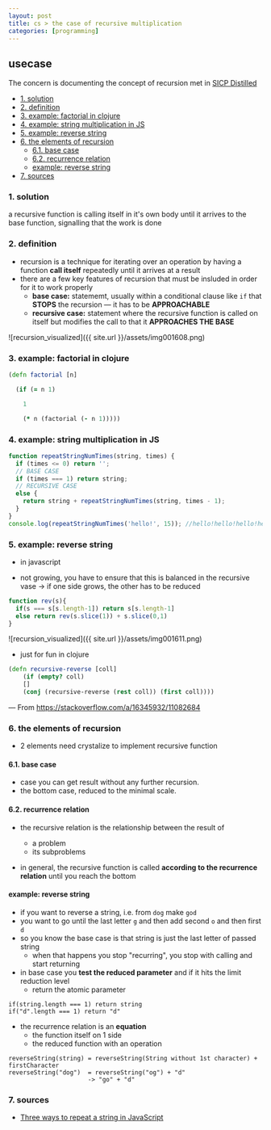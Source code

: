 ```yaml
---
layout: post
title: cs > the case of recursive multiplication
categories: [programming]
---
```

## usecase
The concern is documenting the concept of recursion met in [SICP Distilled](http://www.sicpdistilled.com/section/1.2.1/)


<!-- TOC -->

- [1. solution](#1-solution)
- [2. definition](#2-definition)
- [3. example: factorial in clojure](#3-example-factorial-in-clojure)
- [4. example: string multiplication in JS](#4-example-string-multiplication-in-js)
- [5. example: reverse string](#5-example-reverse-string)
- [6. the elements of recursion](#6-the-elements-of-recursion)
    - [6.1. base case](#61-base-case)
    - [6.2. recurrence relation](#62-recurrence-relation)
    - [example: reverse string](#example-reverse-string)
- [7. sources](#7-sources)

<!-- /TOC -->

### 1. solution
a recursive function is calling itself in it's own body until it arrives to the base function, signalling that the work is done


### 2. definition
* recursion is a technique for iterating over an operation by having a function **call itself** repeatedly until it arrives at a result
* there are a few key features of recursion that must be insluded in order for it to work properly
    * **base case:** statememt, usually within a conditional clause like `if` that **STOPS** the recursion — it has to be **APPROACHABLE**
    * **recursive case:** statement where the recursive function is called on itself but modifies the call to that it **APPROACHES THE BASE**


![recursion_visualized]({{ site.url }}/assets/img001608.png)


### 3. example: factorial in clojure

```clojure
(defn factorial [n]

  (if (= n 1)

    1

    (* n (factorial (- n 1)))))
```

### 4. example: string multiplication in JS
```js
function repeatStringNumTimes(string, times) {
  if (times <= 0) return '';
  // BASE CASE
  if (times === 1) return string;
  // RECURSIVE CASE
  else {
    return string + repeatStringNumTimes(string, times - 1);
  }
}
console.log(repeatStringNumTimes('hello!', 15)); //hello!hello!hello!hello!hello!hello!hello!hello!hello!hello!hello!hello!hello!hello!hello!
```

### 5. example: reverse string
* in javascript

* <the result is constant> not growing, you have to ensure that this is balanced in the recursive vase → if one side grows, the other has to be reduced

```javascript
function rev(s){
  if(s === s[s.length-1]) return s[s.length-1]
  else return rev(s.slice(1)) + s.slice(0,1) 
}
```
![recursion_visualized]({{ site.url }}/assets/img001611.png)


* just for fun in clojure

```clojure
(defn recursive-reverse [coll]
    (if (empty? coll)
    []
    (conj (recursive-reverse (rest coll)) (first coll))))
```
— From <https://stackoverflow.com/a/16345932/11082684>


### 6. the elements of recursion
* 2 elements need crystalize to implement recursive function

#### 6.1. base case
* case you can get result without any further recursion. 
* the bottom case, reduced to the minimal scale. 

#### 6.2. recurrence relation
* the recursive relation is the relationship between the result of 
    * a problem 
    * its subproblems

* in general, the recursive function is called **according to the recurrence relation** until you reach the bottom

#### example: reverse string
* if you want to reverse a string, i.e. from `dog` make `god`
* you want to go until the last letter `g` and then add second `o` and then first `d`
* so you know the base case is that string is just the last letter of passed string
  * when that happens you stop "recurring", you stop with calling and start returning
* in base case you **test the reduced parameter** and if it hits the limit reduction level
  * return the atomic parameter

```
if(string.length === 1) return string
if("d".length === 1) return "d"

```

* the recurrence relation is an **equation**
  * the function itself on 1 side
  * the reduced function with an operation 

```
reverseString(string) = reverseString(String without 1st character) + firstCharacter
reverseString("dog")  = reverseString("og") + "d"
                      -> "go" + "d" 
```

### 7. sources
* [Three ways to repeat a string in JavaScript](https://www.freecodecamp.org/news/three-ways-to-repeat-a-string-in-javascript-2a9053b93a2d/)
